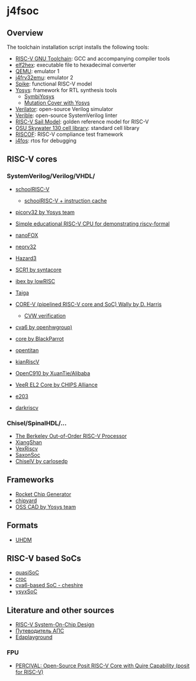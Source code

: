 # j4fsoc

## Overview

The toolchain installation script installs the following tools:
- [RISC-V GNU Toolchain](https://github.com/riscv-collab/riscv-gnu-toolchain): GCC and accompanying compiler tools
- [elf2hex](https://github.com/sifive/elf2hex): executable file to hexadecimal converter
- [QEMU](https://www.qemu.org/docs/master/system/target-riscv.html): emulator 1
- [j4frv32emu](https://github.com/squeakbug/j4frv32emu): emulator 2
- [Spike](https://github.com/riscv-software-src/riscv-isa-sim): functional RISC-V model
- [Yosys](https://github.com/YosysHQ/yosys): framework for RTL synthesis tools
    - [SymbiYosys](https://github.com/YosysHQ/sby)
    - [Mutation Cover with Yosys](https://github.com/YosysHQ/mcy)
- [Verilator](https://github.com/verilator/verilator): open-source Verilog simulator
- [Verible](https://github.com/chipsalliance/verible): open-source SystemVerilog linter
- [RISC-V Sail Model](https://github.com/riscv/sail-riscv): golden reference model for RISC-V
- [OSU Skywater 130 cell library](https://foss-eda-tools.googlesource.com/skywater-pdk/libs/sky130_osu_sc_t12): standard cell library
- [RISCOF](https://github.com/riscv-software-src/riscof.git): RISC-V compliance test framework
- [j4fos](https://github.com/squeakbug/j4fos): rtos for debugging

## RISC-V cores

### SystemVerilog/Verilog/VHDL/

- [schoolRISC-V](https://github.com/zhelnio/schoolRISCV)
    - [schoolRISC-V + instruction cache](https://github.com/NickolayTernovoy/schoolRISCV_ICache)
- [picorv32 by Yosys team](https://github.com/YosysHQ/picorv32)
- [Simple educational RISC-V CPU for demonstrating riscv-formal](https://github.com/YosysHQ/nerv)
- [nanoFOX](https://github.com/Dmitriy0111/nanoFOX)
- [neorv32](https://github.com/stnolting/neorv32)
- [Hazard3](https://github.com/Wren6991/Hazard3)
- [SCR1 by syntacore](https://github.com/syntacore/scr1)
- [ibex by lowRISC](https://github.com/lowRISC/ibex)
- [Taiga](https://github.com/tsmk94/Taiga)
- [CORE-V (pipelined RISC-V core and SoC) Wally by D. Harris](https://github.com/openhwgroup/cvw)
    - [CVW verification](https://github.com/openhwgroup/cvw-arch-verif)
- [cva6 by openhwgroup)](https://github.com/openhwgroup/cva6)
- [core by BlackParrot](https://github.com/black-parrot/black-parrot)
- [opentitan](https://github.com/lowrisc/opentitan)
- [kianRiscV](https://github.com/splinedrive/kianRiscV)
- [OpenC910 by XuanTie/Alibaba](https://github.com/XUANTIE-RV/openc910)
- [VeeR EL2 Core by CHIPS Alliance](https://github.com/chipsalliance/Cores-VeeR-EL2)

- [e203](https://github.com/riscv-mcu/e203_hbirdv2)
- [darkriscv](https://github.com/darklife/darkriscv)

### Chisel/SpinalHDL/...

- [The Berkeley Out-of-Order RISC-V Processor](https://github.com/riscv-boom/riscv-boom)
- [XiangShan](https://github.com/OpenXiangShan/XiangShan)
- [VexRiscv](https://github.com/SpinalHDL/VexRiscv)
- [SaxonSoc](https://github.com/SpinalHDL/SaxonSoc)
- [ChiselV by carlosedp](https://github.com/carlosedp/chiselv)

## Frameworks

- [Rocket Chip Generator ](https://github.com/chipsalliance/rocket-chip)
- [chipyard](https://github.com/ucb-bar/chipyard)
- [OSS CAD by Yosys team](https://github.com/YosysHQ/oss-cad-suite-build)

## Formats

- [UHDM](https://github.com/chipsalliance/UHDM)

## RISC-V based SoCs

- [quasiSoC](https://github.com/regymm/quasiSoC)
- [croc](https://github.com/pulp-platform/croc)
- [cva6-based SoC - cheshire](https://github.com/pulp-platform/cheshire)
- [ysyxSoC](https://github.com/OSCPU/ysyxSoC)

## Literature and other sources

- [RISC-V System-On-Chip Design](https://shop.elsevier.com/books/risc-v-system-on-chip-design/harris/978-0-323-99498-9)
- [Путеводитель АПС](https://github.com/MPSU/APS)
- [Edaplayground](https://www.edaplayground.com/)

### FPU

- [PERCIVAL: Open-Source Posit RISC-V Core with Quire Capability (posit for RISC-V)](https://arxiv.org/pdf/2111.15286)
